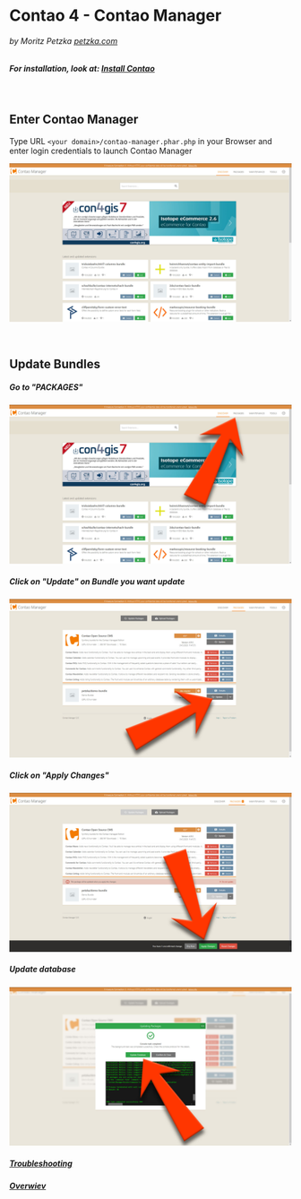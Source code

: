# Contao 4 - Contao Manager
###### by Moritz Petzka [petzka.com](https://petzka.com)

##### For installation, look at: [Install Contao](./contao_installation/README.md)

<br>

## Enter Contao Manager
Type URL `<your domain>/contao-manager.phar.php` in your Browser and enter login credentials to launch Contao Manager

![contao_manager_home](../screenshots/contao_manager_home.jpg)

<br>

## Update Bundles
##### Go to "PACKAGES"
![contao_manager_home](../screenshots/contao_manager_home_packages.jpg)

##### Click on "Update" on Bundle you want update
![contao_manager_home](../screenshots/contao_manager_packages_update.jpg)

##### Click on "Apply Changes"
![contao_manager_home](../screenshots/contao_manager_packages_update_apply.jpg)

##### Update database
![contao_manager_home](../screenshots/contao_manager_packages_update_database.jpg)


##### [Troubleshooting](../troubleshooting/README.md)
##### [Overwiev](../..//README.md)

